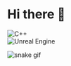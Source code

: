 # Hi there 👋

![C++](https://img.shields.io/badge/C++-blue?style=for-the-badge&logo=c%2B%2B)  
![Unreal Engine](https://img.shields.io/badge/Unreal%20Engine-black?style=for-the-badge&logo=unrealengine)


![snake gif](https://github.com/ВАШ_НИК/ВАШ_НИК/blob/output/github-contribution-grid-snake.svg)
